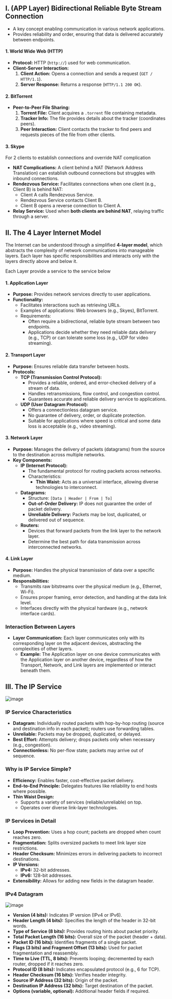 
## I. (APP Layer) Bidirectional Reliable Byte Stream Connection
- A key concept enabling communication in various network applications.
- Provides reliability and order, ensuring that data is delivered accurately between endpoints.

#### **1. World Wide Web (HTTP)**
- **Protocol:** HTTP (`http://`) used for web communication.
- **Client-Server Interaction:**
  1. **Client Action:** Opens a connection and sends a request (`GET / HTTP/1.1`).
  2. **Server Response:** Returns a response (`HTTP/1.1 200 OK`).


#### **2. BitTorrent**
- **Peer-to-Peer File Sharing:**
  1. **Torrent File:** Client acquires a `.torrent` file containing metadata.
  2. **Tracker Info:** The file provides details about the tracker (coordinates peers).
  3. **Peer Interaction:** Client contacts the tracker to find peers and requests pieces of the file from other clients.


#### **3. Skype**
For 2 clients to establish connections and override NAT complication
- **NAT Complications:** A client behind a NAT (Network Address Translation) can establish outbound connections but struggles with inbound connections.
- **Rendezvous Service:** Facilitates connections when one client (e.g., Client B) is behind NAT:
    - Client A calls Rendezvous Service.
    - Rendezvous Service contacts Client B.
    - Client B opens a reverse connection to Client A.
- **Relay Service:** Used when **both clients are behind NAT**, relaying traffic through a server.

## II. The 4 Layer Internet Model

The Internet can be understood through a simplified **4-layer model**, which abstracts the complexity of network communications into manageable layers. Each layer has specific responsibilities and interacts only with the layers directly above and below it.

Each Layer provide a service to the service below

#### 1. **Application Layer**
- **Purpose:** Provides network services directly to user applications.
- **Functionality:**
  - Facilitates interactions such as retrieving URLs.
  - Examples of applications: Web browsers (e.g., Skyes), BitTorrent.
  - Requirements:
    - Often require a bidirectional, reliable byte stream between two endpoints.
    - Applications decide whether they need reliable data delivery (e.g., TCP) or can tolerate some loss (e.g., UDP for video streaming).

#### 2. **Transport Layer**
- **Purpose:** Ensures reliable data transfer between hosts.
- **Protocols:**
  - **TCP (Transmission Control Protocol):**
    - Provides a reliable, ordered, and error-checked delivery of a stream of data.
    - Handles retransmissions, flow control, and congestion control.
    - Guarantees accurate and reliable delivery service to applications.
  - **UDP (User Datagram Protocol):**
    - Offers a connectionless datagram service.
    - No guarantee of delivery, order, or duplicate protection.
    - Suitable for applications where speed is critical and some data loss is acceptable (e.g., video streaming).

#### 3. **Network Layer**
- **Purpose:** Manages the delivery of packets (datagrams) from the source to the destination across multiple networks.
- **Key Components:**
  - **IP (Internet Protocol):**
    - The fundamental protocol for routing packets across networks.
    - Characteristics:
      - **Thin Waist:** Acts as a universal interface, allowing diverse technologies to interconnect.
  - **Datagrams:**
    - Structure: `[Data | Header | From | To]`
    - **Out-of-Order Delivery:** IP does not guarantee the order of packet delivery.
    - **Unreliable Delivery:** Packets may be lost, duplicated, or delivered out of sequence.
  - **Routers:**
    - Devices that forward packets from the link layer to the network layer.
    - Determine the best path for data transmission across interconnected networks.

#### 4. **Link Layer**
- **Purpose:** Handles the physical transmission of data over a specific medium.
- **Responsibilities:**
  - Transmits raw bitstreams over the physical medium (e.g., Ethernet, Wi-Fi).
  - Ensures proper framing, error detection, and handling at the data link level.
  - Interfaces directly with the physical hardware (e.g., network interface cards).
  
### **Interaction Between Layers**
- **Layer Communication:** Each layer communicates only with its corresponding layer on the adjacent devices, abstracting the complexities of other layers.
  - **Example:** The Application layer on one device communicates with the Application layer on another device, regardless of how the Transport, Network, and Link layers are implemented or interact beneath them.


## III. The IP Service
![image](https://hackmd.io/_uploads/r1DFpjlV1l.png)

### IP Service Characteristics
- **Datagram:** Individually routed packets with hop-by-hop routing (source and destination info in each packet); routers use forwarding tables.
- **Unreliable:** Packets may be dropped, duplicated, or delayed.
- **Best Effort:** Attempts delivery; drops packets only when necessary (e.g., congestion).
- **Connectionless:** No per-flow state; packets may arrive out of sequence.

### Why is IP Service Simple?
- **Efficiency:** Enables faster, cost-effective packet delivery.
- **End-to-End Principle:** Delegates features like reliability to end hosts where possible.
- **Thin Waist Design:** 
  - Supports a variety of services (reliable/unreliable) on top.
  - Operates over diverse link-layer technologies.

### IP Services in Detail
- **Loop Prevention:** Uses a hop count; packets are dropped when count reaches zero.
- **Fragmentation:** Splits oversized packets to meet link layer size restrictions.
- **Header Checksum:** Minimizes errors in delivering packets to incorrect destinations.
- **IP Versions:**
  - **IPv4:** 32-bit addresses.
  - **IPv6:** 128-bit addresses.
- **Extensibility:** Allows for adding new fields in the datagram header.

### IPv4 Datagram 
![image](https://hackmd.io/_uploads/rJ7CZ2lNJg.png)
* **Version (4 bits):** Indicates IP version (IPv4 or IPv6).
* **Header Length (4 bits):** Specifies the length of the header in 32-bit words.
* **Type of Service (8 bits):** Provides routing hints about packet priority.
* **Total Packet Length (16 bits):** Overall size of the packet (header + data).
* **Packet ID (16 bits):** Identifies fragments of a single packet.
* **Flags (3 bits) and Fragment Offset (13 bits):** Used for packet fragmentation and reassembly.
* **Time to Live (TTL, 8 bits):** Prevents looping; decremented by each router, dropped if it reaches zero.
* **Protocol ID (8 bits):** Indicates encapsulated protocol (e.g., 6 for TCP).
* **Header Checksum (16 bits):** Verifies header integrity.
* **Source IP Address (32 bits):** Origin of the packet.
* **Destination IP Address (32 bits):** Target destination of the packet.
* **Options (variable, optional):** Additional header fields if required.